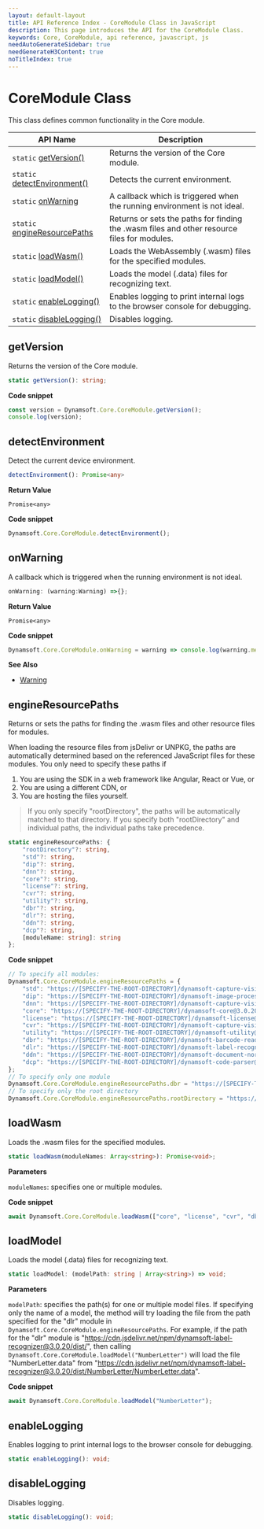 ```yaml
---
layout: default-layout
title: API Reference Index - CoreModule Class in JavaScript
description: This page introduces the API for the CoreModule Class.
keywords: Core, CoreModule, api reference, javascript, js
needAutoGenerateSidebar: true
needGenerateH3Content: true
noTitleIndex: true
---
```

<!--v3.0.20--Updated on 11/23/2023-->

# CoreModule Class

This class defines common functionality in the Core module.

| API Name                                             | Description                                                                                 |
| ---------------------------------------------------- | ------------------------------------------------------------------------------------------- |
| `static` [getVersion()](#getversion)                 | Returns the version of the Core module.                                                     |
| `static` [detectEnvironment()](#detectenvironment)   | Detects the current environment.                                                            |
| `static` [onWarning](#onwarning)                     | A callback which is triggered when the running environment is not ideal.                    |
| `static` [engineResourcePaths](#engineresourcepaths) | Returns or sets the paths for finding the .wasm files and other resource files for modules. |
| `static` [loadWasm()](#loadwasm)                     | Loads the WebAssembly (.wasm) files for the specified modules.                              |
| `static` [loadModel()](#loadmodel)                   | Loads the model (.data) files for recognizing text.                                         |
| `static` [enableLogging()](#enablelogging)           | Enables logging to print internal logs to the browser console for debugging.                |
| `static` [disableLogging()](#disablelogging)         | Disables logging.                                                                           |

## getVersion

Returns the version of the Core module.

```typescript
static getVersion(): string;
```

**Code snippet**

```javascript
const version = Dynamsoft.Core.CoreModule.getVersion();
console.log(version);
```

## detectEnvironment

Detect the current device environment.

```typescript
detectEnvironment(): Promise<any>
```

**Return Value**

`Promise<any>`

**Code snippet**

```javascript
Dynamsoft.Core.CoreModule.detectEnvironment();
```

## onWarning

A callback which is triggered when the running environment is not ideal.

```typescript
onWarning: (warning:Warning) =>{};
```

**Return Value**

`Promise<any>`

**Code snippet**

```javascript
Dynamsoft.Core.CoreModule.onWarning = warning => console.log(warning.message);
```

**See Also**

* [Warning](./basic-structures/warning.md)

## engineResourcePaths

Returns or sets the paths for finding the .wasm files and other resource files for modules.

When loading the resource files from jsDelivr or UNPKG, the paths are automatically determined based on the referenced JavaScript files for these modules. You only need to specify these paths if

1. You are using the SDK in a web framework like Angular, React or Vue, or
2. You are using a different CDN, or
3. You are hosting the files yourself.

> If you only specify "rootDirectory", the paths will be automatically matched to that directory.
> If you specify both "rootDirectory" and individual paths, the individual paths take precedence.

```typescript
static engineResourcePaths: {
    "rootDirectory"?: string,
    "std"?: string, 
    "dip"?: string,
    "dnn"?: string,
    "core"?: string,
    "license"?: string,
    "cvr"?: string,
    "utility"?: string,
    "dbr"?: string,
    "dlr"?: string,
    "ddn"?: string,
    "dcp"?: string,
    [moduleName: string]: string
};
```

**Code snippet**

```javascript
// To specify all modules:
Dynamsoft.Core.CoreModule.engineResourcePaths = {
    "std": "https://[SPECIFY-THE-ROOT-DIRECTORY]/dynamsoft-capture-vision-std@1.0.0/dist/",
    "dip": "https://[SPECIFY-THE-ROOT-DIRECTORY]/dynamsoft-image-processing@2.0.20/dist/",
    "dnn": "https://[SPECIFY-THE-ROOT-DIRECTORY]/dynamsoft-capture-vision-dnn@1.0.0/dist/",
    "core": "https://[SPECIFY-THE-ROOT-DIRECTORY]/dynamsoft-core@3.0.20/dist/",
    "license": "https://[SPECIFY-THE-ROOT-DIRECTORY]/dynamsoft-license@3.0.20/dist/",
    "cvr": "https://[SPECIFY-THE-ROOT-DIRECTORY]/dynamsoft-capture-vision-router@2.0.20/dist/",
    "utility": "https://[SPECIFY-THE-ROOT-DIRECTORY]/dynamsoft-utility@1.0.20/dist/",
    "dbr": "https://[SPECIFY-THE-ROOT-DIRECTORY]/dynamsoft-barcode-reader@10.0.20/dist/"
    "dlr": "https://[SPECIFY-THE-ROOT-DIRECTORY]/dynamsoft-label-recognizer@3.0.20/dist/",
    "ddn": "https://[SPECIFY-THE-ROOT-DIRECTORY]/dynamsoft-document-normalizer@2.0.20/dist/"
    "dcp": "https://[SPECIFY-THE-ROOT-DIRECTORY]/dynamsoft-code-parser@2.0.20/dist/"
};
// To specify only one module
Dynamsoft.Core.CoreModule.engineResourcePaths.dbr = "https://[SPECIFY-THE-ROOT-DIRECTORY]/dynamsoft-barcode-reader@10.0.20/dist/";
// To specify only the root directory
Dynamsoft.Core.CoreModule.engineResourcePaths.rootDirectory = "https://[SPECIFY-THE-ROOT-DIRECTORY]";
```

## loadWasm

Loads the .wasm files for the specified modules.

```typescript
static loadWasm(moduleNames: Array<string>): Promise<void>;
```

**Parameters**

`moduleNames`: specifies one or multiple modules.

**Code snippet**

```javascript
await Dynamsoft.Core.CoreModule.loadWasm(["core", "license", "cvr", "dbr"]);
```

## loadModel

Loads the model (.data) files for recognizing text.

```typescript
static loadModel: (modelPath: string | Array<string>) => void;
```

**Parameters**

`modelPath`: specifies the path(s) for one or multiple model files. If specifying only the name of a model, the method will try loading the file from the path specified for the "dlr" module in `Dynamsoft.Core.CoreModule.engineResourcePaths`. For example, if the path for the "dlr" module is "https://cdn.jsdelivr.net/npm/dynamsoft-label-recognizer@3.0.20/dist/", then calling `Dynamsoft.Core.CoreModule.loadModel("NumberLetter")` will load the file "NumberLetter.data" from "https://cdn.jsdelivr.net/npm/dynamsoft-label-recognizer@3.0.20/dist/NumberLetter/NumberLetter.data".

**Code snippet**

```javascript
await Dynamsoft.Core.CoreModule.loadModel("NumberLetter");
```

## enableLogging

Enables logging to print internal logs to the browser console for debugging.

```typescript
static enableLogging(): void;
```

## disableLogging

Disables logging.

```typescript
static disableLogging(): void;
```

